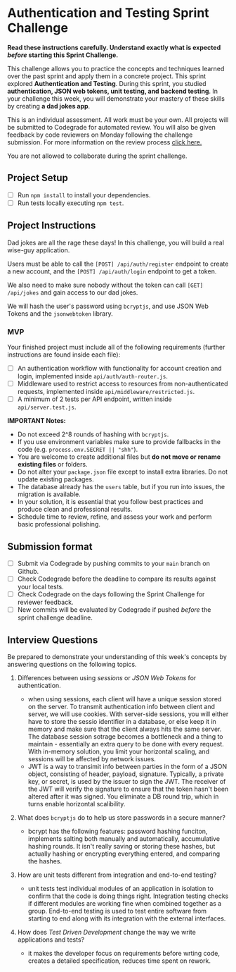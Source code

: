 # Authentication and Testing Sprint Challenge

**Read these instructions carefully. Understand exactly what is expected _before_ starting this Sprint Challenge.**

This challenge allows you to practice the concepts and techniques learned over the past sprint and apply them in a concrete project. This sprint explored **Authentication and Testing**. During this sprint, you studied **authentication, JSON web tokens, unit testing, and backend testing**. In your challenge this week, you will demonstrate your mastery of these skills by creating **a dad jokes app**.

This is an individual assessment. All work must be your own. All projects will be submitted to Codegrade for automated review. You will also be given feedback by code reviewers on Monday following the challenge submission. For more information on the review process [click here.](https://www.notion.so/lambdaschool/How-to-View-Feedback-in-CodeGrade-c5147cee220c4044a25de28bcb6bb54a)

You are not allowed to collaborate during the sprint challenge.

## Project Setup

- [ ] Run `npm install` to install your dependencies.
- [ ] Run tests locally executing `npm test`.

## Project Instructions

Dad jokes are all the rage these days! In this challenge, you will build a real wise-guy application.

Users must be able to call the `[POST] /api/auth/register` endpoint to create a new account, and the `[POST] /api/auth/login` endpoint to get a token.

We also need to make sure nobody without the token can call `[GET] /api/jokes` and gain access to our dad jokes.

We will hash the user's password using `bcryptjs`, and use JSON Web Tokens and the `jsonwebtoken` library.

### MVP

Your finished project must include all of the following requirements (further instructions are found inside each file):

- [ ] An authentication workflow with functionality for account creation and login, implemented inside `api/auth/auth-router.js`.
- [ ] Middleware used to restrict access to resources from non-authenticated requests, implemented inside `api/middleware/restricted.js`.
- [ ] A minimum of 2 tests per API endpoint, written inside `api/server.test.js`.

**IMPORTANT Notes:**

- Do not exceed 2^8 rounds of hashing with `bcryptjs`.
- If you use environment variables make sure to provide fallbacks in the code (e.g. `process.env.SECRET || "shh"`).
- You are welcome to create additional files but **do not move or rename existing files** or folders.
- Do not alter your `package.json` file except to install extra libraries. Do not update existing packages.
- The database already has the `users` table, but if you run into issues, the migration is available.
- In your solution, it is essential that you follow best practices and produce clean and professional results.
- Schedule time to review, refine, and assess your work and perform basic professional polishing.

## Submission format

- [ ] Submit via Codegrade by pushing commits to your `main` branch on Github.
- [ ] Check Codegrade before the deadline to compare its results against your local tests.
- [ ] Check Codegrade on the days following the Sprint Challenge for reviewer feedback.
- [ ] New commits will be evaluated by Codegrade if pushed _before_ the sprint challenge deadline.

## Interview Questions

Be prepared to demonstrate your understanding of this week's concepts by answering questions on the following topics.

1. Differences between using _sessions_ or _JSON Web Tokens_ for authentication.    
    - when using sessions, each client will have a unique session stored on the server. To transmit authentication info between client and server, we will use cookies. With server-side sessions, you will either have to store the sessio identifier in a database, or else keep it in memory and make sure that the client always hits the same server. The database session sotrage becomes a bottleneck and a thing to maintain - essentially an extra query to be done with every request. With in-memory solution, you limit your horizontal scaling, and sessions will be affected by network issues. 
    - JWT is a way to transimit info between parties in the form of a JSON object, consisting of header, payload, signature. Typically, a private key, or secret, is used by the issuer to sign the JWT. The receiver of the JWT will verify the signature to ensure that the token hasn't been altered after it was signed. You eliminate a DB round trip, which in turns enable horizontal scalibility. 

2. What does `bcryptjs` do to help us store passwords in a secure manner?
    - bcrypt has the following features: password hashing funciton, implements salting both manually and automatically, accumulative hashing rounds. It isn't really saving or storing these hashes, but actually hashing or encrypting everything entered, and comparing the hashes.  

3. How are unit tests different from integration and end-to-end testing?
    - unit tests test individual modules of an application in isolation to confirm that the code is doing things right. Integration testing checks if different modules are working fine when combined together as a group. End-to-end testing is used to test entire software from starting to end along with its integration with the external interfaces. 

4. How does _Test Driven Development_ change the way we write applications and tests?
    - it makes the developer focus on requirements before wrting code, creates a detailed specification, reduces time spent on rework.